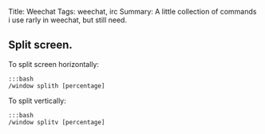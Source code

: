 Title: Weechat
Tags: weechat, irc
Summary: A little collection of commands i use rarly in weechat, but still need.

## Split screen.
To split screen horizontally:

    :::bash
    /window splith [percentage]

To split vertically:
    
    :::bash
    /window splitv [percentage]


